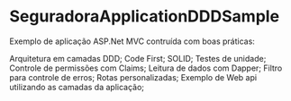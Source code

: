 # SeguradoraApplicationDDDSample

Exemplo de aplicação ASP.Net MVC contruída com boas práticas:

Arquitetura em camadas DDD;
Code First;
SOLID;
Testes de unidade;
Controle de permissões com Claims;
Leitura de dados com Dapper;
Filtro para controle de erros;
Rotas personalizadas;
Exemplo de Web api utilizando as camadas da aplicação;

